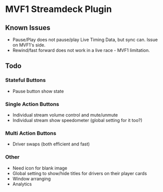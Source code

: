 # MVF1 Streamdeck Plugin

## Known Issues

- Pause/Play does not pause/play Live Timing Data, but sync can. Issue on MVF1's side.
- Rewind/fast forward does not work in a live race - MVF1 limitation.

## Todo

### Stateful Buttons

- Pause button show state

### Single Action Buttons

- Individual stream volume control and mute/unmute
- Individual stream show speedometer (global setting for it too?)

### Multi Action Buttons

- Driver swaps (both efficient and fast)

### Other

- Need icon for blank image
- Global setting to show/hide titles for drivers on their player cards
- Window arranging
- Analytics
